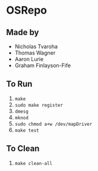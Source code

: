 # OSRepo
## Made by
* Nicholas Tvaroha
* Thomas Wagner
* Aaron Lurie
* Graham Finlayson-Fife

## To Run
1. `make`
2. `sudo make register`
3. `dmesg`
4. `mknod`
5. `sudo chmod a+w /dev/mapDriver`
6. `make test`

## To Clean
1. `make clean-all`

